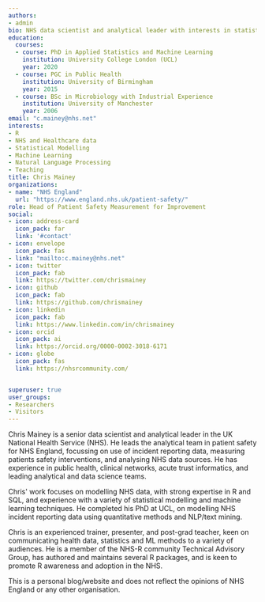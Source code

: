 ```yaml
---
authors:
- admin
bio: NHS data scientist and analytical leader with interests in statistical modelling and machine learning in healthcare data.
education:
  courses:
  - course: PhD in Applied Statistics and Machine Learning
    institution: University College London (UCL)
    year: 2020
  - course: PGC in Public Health
    institution: University of Birmingham
    year: 2015
  - course: BSc in Microbiology with Industrial Experience
    institution: University of Manchester
    year: 2006
email: "c.mainey@nhs.net"
interests:
- R
- NHS and Healthcare data
- Statistical Modelling
- Machine Learning
- Natural Language Processing
- Teaching
title: Chris Mainey
organizations:
- name: "NHS England"
  url: "https://www.england.nhs.uk/patient-safety/"
role: Head of Patient Safety Measurement for Improvement
social:
- icon: address-card
  icon_pack: far
  link: '#contact'
- icon: envelope
  icon_pack: fas
- link: "mailto:c.mainey@nhs.net"
- icon: twitter
  icon_pack: fab
  link: https://twitter.com/chrismainey
- icon: github
  icon_pack: fab
  link: https://github.com/chrismainey
- icon: linkedin
  icon_pack: fab
  link: https://www.linkedin.com/in/chrismainey
- icon: orcid
  icon_pack: ai
  link: https://orcid.org/0000-0002-3018-6171
- icon: globe
  icon_pack: fas
  link: https://nhsrcommunity.com/


superuser: true
user_groups:
- Researchers
- Visitors
---
```


Chris Mainey is a senior data scientist and analytical leader in the UK National Health Service (NHS).  He leads the analytical team in patient safety for NHS England, focussing on use of incident reporting data, measuring patients safety interventions, and analysing NHS data sources.  He has experience in public health, clinical networks, acute trust informatics, and leading analytical and data science teams.

Chris' work focuses on modelling NHS data, with strong expertise in R and SQL, and experience with a variety of statistical modelling and machine learning techniques.  He completed his PhD at UCL, on modelling NHS incident reporting data using quantitative methods and NLP/text mining.

Chris is an experienced trainer, presenter, and post-grad teacher, keen on communicating health data, statistics and ML methods to a variety of audiences. He is a member of the NHS-R community Technical Advisory Group, has authored and maintains several R packages, and is keen to promote R awareness and adoption in the NHS.
 
This is a personal blog/website and does not reflect the opinions of NHS England or any other organisation.
